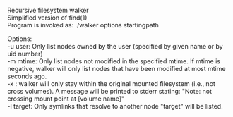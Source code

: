 Recursive filesystem walker <br />
Simplified version of find(1) <br />
Program is invoked as: ./walker options startingpath <br />

Options: <br />
-u user: Only list nodes owned by the user (specified by given name or by uid number) <br />
-m mtime: Only list nodes not modified in the specified mtime. If mtime is negative, walker will only list nodes that have been modified at most mtime seconds ago. <br />
-x : walker will only stay within the original mounted filesystem (i.e., not cross volumes). A message will be printed to stderr stating: "Note: not crossing mount point at [volume name]" <br />
-l target: Only symlinks that resolve to another node "target" will be listed. <br />
